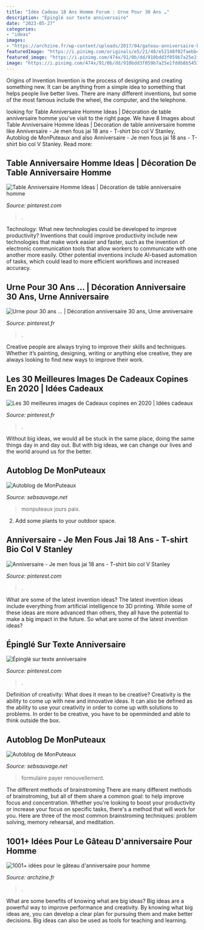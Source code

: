 ```yaml
---
title: "Idée Cadeau 18 Ans Homme Forum : Urne Pour 30 Ans …"
description: "Épinglé sur texte anniversaire"
date: "2023-05-27"
categories:
- "ideas"
images:
- "https://archzine.fr/wp-content/uploads/2017/04/gateau-anniversaire-homme-gateau-pour-homme-moderne-steak.jpg"
featuredImage: "https://i.pinimg.com/originals/e5/21/48/e52148f02faebb463caa50b209d7c5ac.jpg"
featured_image: "https://i.pinimg.com/474x/91/0b/dd/910bdd3f059b7a25e1fddb8b545116d0--crayons-fondus-melt-crayons-on-canvas.jpg"
image: "https://i.pinimg.com/474x/91/0b/dd/910bdd3f059b7a25e1fddb8b545116d0--crayons-fondus-melt-crayons-on-canvas.jpg"
---
```



Origins of Invention
Invention is the process of designing and creating something new. It can be anything from a simple idea to something that helps people live better lives. There are many different inventions, but some of the most famous include the wheel, the computer, and the telephone.

	

		
looking for Table Anniversaire Homme Ideas | Décoration de table anniversaire homme you've visit to the right page. We have 8 Images about Table Anniversaire Homme Ideas | Décoration de table anniversaire homme like Anniversaire - Je men fous jai 18 ans - T-shirt bio col V Stanley, Autoblog de MonPuteaux and also Anniversaire - Je men fous jai 18 ans - T-shirt bio col V Stanley. Read more:
		
    
## Table Anniversaire Homme Ideas | Décoration De Table Anniversaire Homme

<img loading=lazy src="https://i.pinimg.com/originals/24/e4/7f/24e47f69cad6168616ab7f6f9d6a449e.jpg" onerror="this.onerror=null;this.src='https://tse4.mm.bing.net/th?id=OIP.mN9uTK993kIhKGJDOnfx8AHaLH&amp;pid=15.1';" alt="Table Anniversaire Homme Ideas | Décoration de table anniversaire homme">

_Source: pinterest.com_

>. 

	

Technology: What new technologies could be developed to improve productivity?
Inventions that could improve productivity include new technologies that make work easier and faster, such as the invention of electronic communication tools that allow workers to communicate with one another more easily. Other potential inventions include AI-based automation of tasks, which could lead to more efficient workflows and increased accuracy.

    
## Urne Pour 30 Ans … | Décoration Anniversaire 30 Ans, Urne Anniversaire

<img loading=lazy src="https://i.pinimg.com/originals/ec/26/ef/ec26ef5ccdea79243b3d8afa467276e5.jpg" onerror="this.onerror=null;this.src='https://tse4.mm.bing.net/th?id=OIP.K986z-mwbCe9DQkQ06Im-gHaJ4&amp;pid=15.1';" alt="Urne pour 30 ans … | Décoration anniversaire 30 ans, Urne anniversaire">

_Source: pinterest.fr_

>. 

	

Creative people are always trying to improve their skills and techniques. Whether it’s painting, designing, writing or anything else creative, they are always looking to find new ways to improve their work.

    
## Les 30 Meilleures Images De Cadeaux Copines En 2020 | Idées Cadeaux

<img loading=lazy src="https://i.pinimg.com/474x/91/0b/dd/910bdd3f059b7a25e1fddb8b545116d0--crayons-fondus-melt-crayons-on-canvas.jpg" onerror="this.onerror=null;this.src='https://tse3.mm.bing.net/th?id=OIP.IUV_yZMgnVnfOxp-yjrABAAAAA&amp;pid=15.1';" alt="Les 30 meilleures images de Cadeaux copines en 2020 | Idées cadeaux">

_Source: pinterest.fr_

>. 

	

Without big ideas, we would all be stuck in the same place, doing the same things day in and day out. But with big ideas, we can change our lives and the world around us for the better.

    
## Autoblog De MonPuteaux

<img loading=lazy src="http://puteaux.typepad.com/.a/6a00d8341c339153ef01bb09d60c29970d-350wi" onerror="this.onerror=null;this.src='https://tse2.mm.bing.net/th?id=OIP.htwzd7vn9qkk3e4-V0s1lQHaJ4&amp;pid=15.1';" alt="Autoblog de MonPuteaux">

_Source: sebsauvage.net_

>monputeaux jours paix. 

	

2. Add some plants to your outdoor space.

    
## Anniversaire - Je Men Fous Jai 18 Ans - T-shirt Bio Col V Stanley

<img loading=lazy src="https://i.pinimg.com/originals/e5/21/48/e52148f02faebb463caa50b209d7c5ac.jpg" onerror="this.onerror=null;this.src='https://tse4.mm.bing.net/th?id=OIP.Zwjqk4BRkaAOCB2_CqDOpAHaHa&amp;pid=15.1';" alt="Anniversaire - Je men fous jai 18 ans - T-shirt bio col V Stanley">

_Source: pinterest.com_

>. 

	

What are some of the latest invention ideas?
The latest invention ideas include everything from artificial intelligence to 3D printing. While some of these ideas are more advanced than others, they all have the potential to make a big impact in the future. So what are some of the latest invention ideas?

    
## Épinglé Sur Texte Anniversaire

<img loading=lazy src="https://i.pinimg.com/736x/4e/80/0f/4e800f64dddac062d8d19669263b60d6.jpg" onerror="this.onerror=null;this.src='https://tse2.mm.bing.net/th?id=OIP.5xPxXfBB_noU4aLJTPOu4QHaE8&amp;pid=15.1';" alt="Épinglé sur texte anniversaire">

_Source: pinterest.com_

>. 

	

Definition of creativity: What does it mean to be creative?
Creativity is the ability to come up with new and innovative ideas. It can also be defined as the ability to use your creativity in order to come up with solutions to problems. In order to be creative, you have to be openminded and able to think outside the box.

    
## Autoblog De MonPuteaux

<img loading=lazy src="http://puteaux.typepad.com/.a/6a00d8341c339153ef01bb09eb3cf1970d-500wi" onerror="this.onerror=null;this.src='https://tse2.mm.bing.net/th?id=OIP.NFp90Al6rl_xCWRa0ffQQwHaFj&amp;pid=15.1';" alt="Autoblog de MonPuteaux">

_Source: sebsauvage.net_

>formulaire payer renouvellement. 

	

The different methods of brainstroming
There are many different methods of brainstroming, but all of them share a common goal: to help improve focus and concentration. Whether you're looking to boost your productivity or increase your focus on specific tasks, there's a method that will work for you. Here are three of the most common brainstroming techniques: problem solving, memory rehearsal, and meditation.

    
## 1001+ Idées Pour Le Gâteau D&#039;anniversaire Pour Homme

<img loading=lazy src="https://archzine.fr/wp-content/uploads/2017/04/gateau-anniversaire-homme-gateau-pour-homme-moderne-steak.jpg" onerror="this.onerror=null;this.src='https://tse4.mm.bing.net/th?id=OIP.mYe5nTY8bEFFAMvxkVgnJQHaGp&amp;pid=15.1';" alt="1001+ idées pour le gâteau d&#039;anniversaire pour homme">

_Source: archzine.fr_

>. 

	

What are some benefits of knowing what are big ideas?
Big ideas are a powerful way to improve performance and creativity. By knowing what big ideas are, you can develop a clear plan for pursuing them and make better decisions. Big ideas can also be used as tools for teaching and learning.

